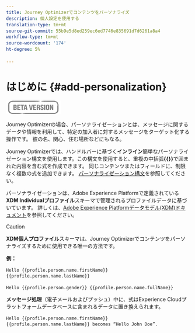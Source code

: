```yaml
---
title: Journey Optimizerでコンテンツをパーソナライズ
description: 個人設定を使用する
translation-type: tm+mt
source-git-commit: 55b9e5d8ed259ec6ed7746e835691d7d6261a8a4
workflow-type: tm+mt
source-wordcount: '174'
ht-degree: 5%

---
```


# はじめに {#add-personalization}

![](../assets/do-not-localize/badge.png)

Journey Optimizerの場合、パーソナライゼーションとは、メッセージに関するデータや情報を利用して、特定の加入者に対するメッセージをターゲット化する操作です。 彼の名、関心、住む場所などにもなる。

Journey Optimizerでは、ハンドルバーに基づく&#x200B;**インライン**&#x200B;簡単なパーソナライゼーション構文を使用します。この構文を使用すると、重複の中括弧&#x200B;**{{}}**&#x200B;で囲まれた内容を含む式を作成できます。 同じコンテンツまたはフィールドに、制限なく複数の式を追加できます。 [パーソナライゼーション構文](personalization-syntax.md)を参照してください。

パーソナライゼーションは、Adobe Experience Platformで定義されている&#x200B;**XDM Individualプロファイル**&#x200B;スキーマで管理されるプロファイルデータに基づいています。 詳しくは、[Adobe Experience Platformデータモデル(XDM)ドキュメント](https://experienceleague.adobe.com/docs/experience-platform/xdm/home.html?lang=ja)を参照してください。

>[!CAUTION]
>**XDM個人プロファイル**&#x200B;スキーマは、Journey Optimizerでコンテンツをパーソナライズするために使用できる唯一の方法です。

**例：**

```
Hello {{profile.person.name.firstName}} {{profile.person.name.lastName}}

Hello {{profile.person.gender}} {{profile.person.name.fullName}}
```

**メッセージ処理**（電子メールおよびプッシュ）中に、式はExperience Cloudプラットフォームデータベースに含まれるデータに置き換えられます。

```
Hello {{profile.person.name.firstName}} {{profile.person.name.lastName}} becomes “Hello John Doe”.
```
